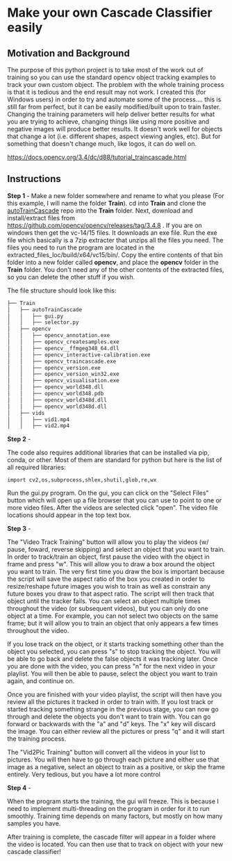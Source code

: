 # Make your own Cascade Classifier easily
## Motivation and Background 
The purpose of this python project is to take most of the work out of training so you can use the standard opencv object tracking
examples to track your own custom object. The problem with the whole training process is that it is tedious and the end result may
not work. I created this (for Windows users) in order to try and automate some of the process.... this is still far from perfect, but
it can be easily modified/built upon to train faster. Changing the training parameters will help deliver better results for what you 
are trying to achieve, changing things like using more positive and negative images will produce better results. It doesn't work well for objects that change a lot (i.e. different shapes, aspect viewing angles, etc). But for something that doesn't change much, like logos, it can do well on. 

https://docs.opencv.org/3.4/dc/d88/tutorial_traincascade.html

## Instructions
__Step 1__ -
Make a new folder somewhere and rename to what you please (For this example, I will name the folder __Train__). cd into __Train__ and clone the [autoTrainCascade](https://github.com/joelmiller1/autoTrainCascade.git) repo into the __Train__ folder. Next, download and install/extract files from https://github.com/opencv/opencv/releases/tag/3.4.8 . If you are on windows then get the vc-14/15 files. It downloads an exe file. Run the exe file which basically is a 7zip extracter that unzips all the files you need. The files you need to run the program are located in the extracted_files_loc/build/x64/vc15/bin/. Copy the entire contents of that bin folder into a new folder called __opencv__, and place the __opencv__ folder in the __Train__ folder.  You don't need any of the other contents of the extracted files, so you can delete the other stuff if you wish.

The file structure should look like this:

```bash
├── Train
│   ├── autoTrainCascade
│   │   ├── gui.py
│   │   ├── selector.py
│   ├── opencv
│   │   ├── opencv_annotation.exe
│   │   ├── opencv_createsamples.exe
│   │   ├── opencv__ffmgeg348_64.dll
│   │   ├── opencv_interactive-calibration.exe
│   │   ├── opencv_traincascade.exe
│   │   ├── opencv_version.exe
│   │   ├── opencv_version_win32.exe
│   │   ├── opencv_visualisation.exe
│   │   ├── opencv_world348.dll
│   │   ├── opencv_world348.pdb
│   │   ├── opencv_world348d.dll
│   │   ├── opencv_world348d.dll
│   ├── vids
│   │   ├── vid1.mp4
│   │   ├── vid2.mp4
```

__Step 2__ -

The code also requires additional libraries that can be installed via pip, conda, or other. Most of them are standard for python but here is the list of all required libraries:

`import cv2,os,subprocess,shlex,shutil,glob,re,wx`

Run the gui.py program. On the gui, you can click on the "Select Files" button which will open up a file browser that you can use to point to one or more video files. After the videos are selected click "open". The video file locations should appear in the top text box. 

__Step 3__ - 

The "Video Track Training" button will allow you to play the videos (w/ pause, foward, reverse skipping) and select an object that you want to train. In order to track/train an object, first pause the video with the object in frame and press "w". This will allow you to draw a box around the object you want to train. The very first time you draw the box is important because the script will save the aspect ratio of the box you created in order to resize/reshape future images you wish to train as well as constrain any future boxes you draw to that aspect ratio. The script will then track that object until the tracker fails. You can select an object multiple times throughout the video (or subsequent videos), but you can only do one object at a time. For example, you can not select two objects on the same frame; but it will allow you to train an object that only appears a few times throughout the video.

If you lose track on the object, or it starts tracking something other than the object you selected, you can press "s" to stop tracking the object. You will be able to go back and delete the false objects it was tracking later. Once you are done with the video, you can press "n" for the next video in your playlist. You will then be able to pause, select the object you want to train again, and continue on.

Once you are finished with your video playlist, the script will then have you review all the pictures it tracked in order to train with. If you lost track or started tracking something strange in the previous stage, you can now go through and delete the objects you don't want to train with. You can go forward or backwards with the "a" and "d" keys. The "x" key will discard the image. You can either review all the pictures or press "q" and it will start the training process. 

The "Vid2Pic Training" button will convert all the videos in your list to pictures. You will then have to go through each picture and either use that image as a negative, select an object to train as a positive, or skip the frame entirely. Very tedious, but you have a lot more control

__Step 4__ - 

When the program starts the training, the gui will freeze. This is because I need to implement multi-threading on the program in order for it to run smoothly. Training time depends on many factors, but mostly on how many samples you have. 

After training is complete, the cascade filter will appear in a folder where the video is located. You can then use that to track on object with your new cascade classifier!


